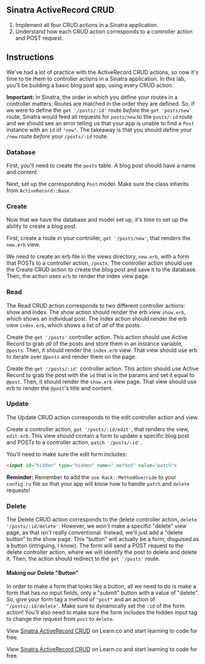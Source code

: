
## Sinatra ActiveRecord CRUD

1. Implement all four CRUD actions in a Sinatra application.
2. Understand how each CRUD action corresponds to a controller action and POST request.

## Instructions

We've had a lot of practice with the ActiveRecord CRUD actions, so now it's time to tie them to controller actions in a Sinatra application. In this lab, you'll be building a basic blog post app, using every CRUD action.

**Important:** In Sinatra, the order in which you define your routes in a controller matters. Routes are matched in the order they are defined. So, if we were to define the `get '/posts/:id'` route *before* the `get 'posts/new'` route, Sinatra would feed all requests for `posts/new` to the `posts/:id` route and we should see an error telling us that your app is unable to find a `Post` instance with an `id` of `"new"`. The takeaway is that you should define your `/new` route *before* your `/posts/:id` route.

### Database

First, you'll need to create the `posts` table. A blog post should have a name and content.

Next, set up the corresponding `Post` model. Make sure the class inherits from `ActiveRecord::Base`.

### Create

Now that we have the database and model set up, it's time to set up the ability to create a blog post.

First, create a route in your controller, `get '/posts/new'`, that renders the `new.erb` view.

We need to create an erb file in the views directory, `new.erb`, with a form that POSTs to a controller action, `/posts`. The controller action should use the Create CRUD action to create the blog post and save it to the database. Then, the action uses `erb` to render the index view page.

### Read

The Read CRUD action corresponds to two different controller actions: show and index. The show action should render the erb view `show.erb`, which shows an individual post. The index action should render the erb view `index.erb`, which shows a list of *all* of the posts.

Create the `get '/posts'` controller action. This action should use Active Record to grab *all* of the posts and store them in an instance variable, `@posts`. Then, it should render the `index.erb` view. That view should use erb to iterate over `@posts` and render them on the page.

Create the `get '/posts/:id'` controller action. This action should use Active Record to grab the post with the `id` that is in the params and set it equal to `@post`. Then, it should render the `show.erb` view page. That view should use erb to render the `@post`'s title and content.


### Update

The Update CRUD action corresponds to the edit controller action and view.

Create a controller action, `get '/posts/:id/edit'`, that renders the view, `edit.erb`. This view should contain a form to update a specific blog post and POSTs to a controller action, `patch '/posts/:id'`.

You'll need to make sure the edit form includes:

```html
<input id="hidden" type="hidden" name="_method" value="patch">
```

**Reminder:** Remember to add the `use Rack::MethodOverride` to your `config.ru` file so that your app will know how to handle `patch` and `delete` requests!

### Delete

The Delete CRUD action corresponds to the delete controller action, `delete '/posts/:id/delete'`. However, we *won't* make a specific "delete" view page, as that isn't really conventional. Instead, we'll just add a "delete button" to the show page. This "button" will actually be a form, disguised as a button (intriguing, I know). The form will send a POST request to the delete controller action, where we will identify the post to delete and delete it. Then, the action should redirect to the `get '/posts'` route. 

#### Making our Delete "Button"

In order to make a form that looks like a button, all we need to do is make a form that has no input fields, only a "submit" button with a value of "delete". So, give your form tag a method of `"post"` and an action of `"/posts/:id/delete'`. Make sure to dynamically set the `:id` of the form action! You'll also need to make sure the form includes the hidden input tag to change the request from `post` to `delete`.
<p data-visibility='hidden'>View <a href='https://learn.co/lessons/sinatra-ar-crud-lab'>Sinatra ActiveRecord CRUD</a> on Learn.co and start learning to code for free.</p>

<p class='util--hide'>View <a href='https://learn.co/lessons/sinatra-ar-crud-lab'>Sinatra ActiveRecord CRUD</a> on Learn.co and start learning to code for free.</p>
